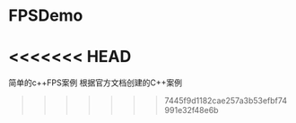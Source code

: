 # FPSDemo
<<<<<<< HEAD
=======
简单的c++FPS案例
根据官方文档创建的C++案例
>>>>>>> 7445f9d1182cae257a3b53efbf74991e32f48e6b
